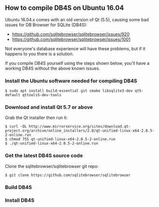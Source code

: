 ## How to compile DB4S on Ubuntu 16.04

Ubuntu 16.04.x comes with an old version of Qt (5.5), causing some bad issues for DB Browser for SQLite (DB4S):

* https://github.com/sqlitebrowser/sqlitebrowser/issues/920
* https://github.com/sqlitebrowser/sqlitebrowser/issues/1001

Not everyone's database experience will have these problems, but if it happens to you there is a solution.

If you compile DB4S yourself using the steps shown below, you'll have a working DB4S without the above known issues.

### Install the Ubuntu software needed for compiling DB4S

    $ sudo apt install build-essential git cmake libsqlite3-dev qt5-default qttools5-dev-tools

### Download and install Qt 5.7 or above

Grab the Qt installer then run it:

```
$ curl -OL http://www.mirrorservice.org/sites/download.qt-project.org/archive/online_installers/2.0/qt-unified-linux-x64-2.0.5-2-online.run
$ chmod 755 qt-unified-linux-x64-2.0.5-2-online.run
$ ./qt-unified-linux-x64-2.0.5-2-online.run
```


### Get the latest DB4S source code

Clone the sqlitebrowser/sqlitebrowser git repo:

    $ git clone https://github.com/sqlitebrowser/sqlitebrowser


### Build DB4S


### Install DB4S

